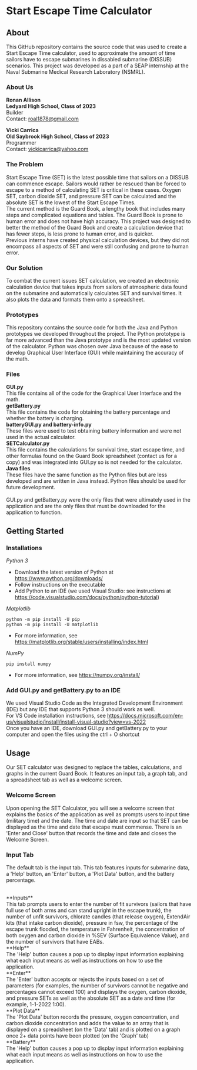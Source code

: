 # Start Escape Time Calculator
## About
This GitHub repository contains the source code that was used to create a Start Escape Time calculator, used to approximate the amount of time sailors have to escape submarines in dissabled submarine (DISSUB) scenarios. This project was developed as a part of a SEAP internship at the Naval Submarine Medical Research Laboratory (NSMRL). 
</br>
### About Us
**Ronan Allison**
</br>
**Ledyard High School, Class of 2023**
</br>
Builder
</br>
Contact: roal1878@gmail.com


**Vicki Carrica**
</br>
**Old Saybrook High School, Class of 2023**
</br>
Programmer
</br>
Contact: vickicarrica@yahoo.com

### The Problem
Start Escape Time (SET) is the latest possible time that sailors on a DISSUB can commence escape. Sailors would rather be rescued than be forced to escape to a method of calculating SET is critical in these cases. Oxygen SET, carbon dioxide SET, and pressure SET can be calculated and the absolute SET is the lowest of the Start Escape Times.
</br>
The current method is the Guard Book, a lengthy book that includes many steps and complicated equations and tables. The Guard Book is prone to human error and does not have high accuracy. This project was designed to better the method of the Guard Book and create a calculation device that has fewer steps, is less prone to human error, and is quicker.
</br>
Previous interns have created physical calculation devices, but they did not encompass all aspects of SET and were still confusing and prone to human error. 

### Our Solution 
To combat the current issues SET calculation, we created an electronic calculation device that takes inputs from sailors of atmospheric data found on the submarine and automatically calculates SET and survival times. It also plots the data and formats them onto a spreadsheet. 

### Prototypes
This repository contains the source code for both the Java and Python prototypes we developed throughout the project. The Python prototype is far more advanced than the Java prototype and is the most updated version of the calculator. Python was chosen over Java because of the ease to develop Graphical User Interface (GUI) while maintaining the accuracy of the math. 

### Files
**GUI.py**
</br>
This file contains all of the code for the Graphical User Interface and the math. 
</br>
**getBattery.py**
</br>
This file contains the code for obtaining the battery percentage and whether the battery is charging. 
</br>
**batteryGUI.py and battery-info.py**
</br>
These files were used to test obtaining battery information and were not used in the actual calculator. 
</br>
**SETCalculator.py**
</br>
This file contains the calculations for survival time, start escape time, and other formulas found on the Guard Book spreadsheet (contact us for a copy) and was integrated into GUI.py so is not needed for the calculator. 
</br>
**Java files**
</br>
These files have the same function as the Python files but are less developed and are written in Java instead. Python files should be used for future development.
</br>
</br>
GUI.py and getBattery.py were the only files that were ultimately used in the application and are the only files that must be downloaded for the application to function. 

## Getting Started

### Installations

*Python 3*
  - Download the latest version of Python at https://www.python.org/downloads/ 
  - Follow instructions on the executable
  - Add Python to an IDE (we used Visual Studio: see instructions at https://code.visualstudio.com/docs/python/python-tutorial)

*Matplotlib*
```
python -m pip install -U pip
python -m pip install -U matplotlib
```
  - For more information, see https://matplotlib.org/stable/users/installing/index.html


*NumPy*
```
pip install numpy
```
  - For more information, see https://numpy.org/install/

### Add GUI.py and getBattery.py to an IDE

We used Visual Studio Code as the Integrated Development Environment (IDE) but any IDE that supports Python 3 should work as well. 
</br>
For VS Code installation instructions, see https://docs.microsoft.com/en-us/visualstudio/install/install-visual-studio?view=vs-2022
</br>
Once you have an IDE, download GUI.py and getBattery.py to your computer and open the files using the ctrl + O shortcut

## Usage

Our SET calculator was designed to replace the tables, calculations, and graphs in the current Guard Book. It features an input tab, a graph tab, and a spreadsheet tab as well as a welcome screen.

### Welcome Screen

Upon opening the SET Calculator, you will see a welcome screen that explains the basics of the application as well as prompts users to input time (military time) and the date. The time and date are input so that SET can be displayed as the time and date that escape must commense. There is an 'Enter and Close' button that records the time and date and closes the Welcome Screen. 

### Input Tab

The default tab is the input tab. This tab features inputs for submarine data, a 'Help' button, an 'Enter' button, a 'Plot Data' button, and the battery percentage. 

</br>
**Inputs**
</br>
This tab prompts users to enter the number of fit survivors (sailors that have full use of both arms and can stand upright in the escape trunk), the number of unfit survivors, chlorate candles (that release oxygen), ExtendAir kits (that intake carbon dioxide), pressure in fsw, the percentage of the escape trunk flooded, the temperature in Fahrenheit, the concentration of both oxygen and carbon dioxide in %SEV (Surface Equivalence Value), and the number of survivors that have EABs.
</br>
**Help**
</br>
The 'Help' button causes a pop up to display input information explaining what each input means as well as instructions on how to use the application. 
</br>
**Enter**
</br>
The 'Enter' button accepts or rejects the inputs based on a set of parameters (for examples, the number of survivors cannot be negative and percentages cannot exceed 100) and displays the oxygen, carbon dioxide, and pressure SETs as well as the absolute SET as a date and time (for example, 1-1-2022 1:00). 
</br>
**Plot Data**
</br>
The 'Plot Data' button records the pressure, oxygen concentration, and carbon dioxide concentration and adds the value to an array that is displayed on a spreadsheet (on the 'Data' tab) and is plotted on a graph once 2+ data points have been plotted (on the 'Graph' tab)
</br>
**Battery**
</br>
The 'Help' button causes a pop up to display input information explaining what each input means as well as instructions on how to use the application. 
</br>
